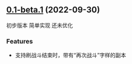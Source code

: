 ## [0.1-beta.1](https://github.com/pcdd-group/LangrisserRPA/releases/tag/0.1-beta.1) (2022-09-30)

初步版本 简单实现 还未优化

### Features
* 支持刷战斗结束时，带有“再次战斗”字样的副本